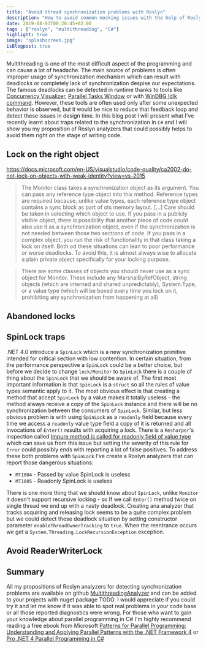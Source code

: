 ```yaml
---
title: "Avoid thread synchronization problems with Roslyn"
description: "How to avoid common mocking issues with the help of Roslyn."
date: 2019-08-03T00:20:45+02:00
tags : ["roslyn", "multithreading", "C#"]
highlight: true
image: "splashscreen.jpg"
isBlogpost: true
---
```


Multithreading is one of the most difficult aspect of the programming and can cause a lot of headache.  The main source of problems is often improper usage of synchronization mechanism which can result with deadlocks or completely lack of synchronization despise our expectations. The famous deadlocks can be detected in runtime thanks to tools like [Concurrency Visualizer](https://docs.microsoft.com/en-US/visualstudio/profiling/concurrency-visualizer?view=vs-2019), [Parallel Tasks Window](https://docs.microsoft.com/en-us/visualstudio/debugger/walkthrough-debugging-a-parallel-application?view=vs-2019#using-the-parallel-tasks-window-and-the-tasks-view-of-the-parallel-stacks-window) or with [WinDBG !dlk command](https://blogs.msdn.microsoft.com/mohamedg/2010/01/28/how-to-debug-deadlocks-using-windbg/). However, these tools are often used only after some unexpected behavior is observed, but it would be nice to reduce that feedback loop and detect these issues in design time. In this blog post I will present what I've recently learnt about traps related to the synchronization in `C#` and I will show you my proposition of Roslyn analyzers that could possibly helps to avoid them right on the stage of writing code.


## Lock on the right object
https://docs.microsoft.com/en-US/visualstudio/code-quality/ca2002-do-not-lock-on-objects-with-weak-identity?view=vs-2015


> The Monitor class takes a synchronization object as its argument. You can pass any reference type object into this method. Reference types are required because, unlike value types, each reference type object contains a sync block as part of ots memory layout.  [...] Care should be taken in selecting which object to use. If you pass in a publicly visible object, there is possibility that another piece of code could also use it as a synchronization object, even if the synchronization is not needed between those two sections of code. If you pass in a complex object, you run the risk of functionality in that class taking a lock on itself. Both od these  situations can lean to poor performance or worse deadlocks. To avoid this, it is almost always wise to allocate a plain private object specifically for your locking purpose.

> There are some classes of objects you should never use as a sync object for Monitor. These include any MarshalByRefObject, string objects (which are interned and shared unpredictably), System.Type, or a value type (which will be boxed every time you lock on it, prohibiting any synchronization from happening  at all)

## Abandoned locks

## SpinLock traps
.NET 4.0 introduce a `SpinLock` which is a new synchronization primitive intended for critical section with low contention. In certain situation, from the performance perspective a `SpinLock` could be a better choice, but before we decide to change `lock/Monitor` to `SpinLock` there is a couple of thing about the `SpinLock` that we should be aware of. The first most important information is that `SpinLock` is a `struct` so all the rules of value types semantic apply to it. The most obvious effect is that creating a method that accept `SpinLock` by a value makes it totally useless - the method always receive a copy of the `SpinLock` instance and there will be no synchronization between the consumers of `SpinLock`. Similar, but less obvious problem is with using `SpinLock` as a `readonly` field because every time we access a `readonly` value type field a copy of it is returned and all invocations of `Enter()` results with acquiring a lock. There is a `Resharper`'s inspection called [Impure method is called for readonly field of value type](https://www.jetbrains.com/help/resharper/ImpureMethodCallOnReadonlyValueField.html) which can save us from this issue but setting the severity of this rule for `Error` could possibly ends with reporting a lot of false positives. To address these both problems with `SpinLock` I've create a Roslyn analyzers that can report those dangerous situations:

- `MT1004` - Passed by value SpinLock is useless
- `MT1005` - Readonly SpinLock is useless

There is one more thing that we should know about `SpinLock`, unlike `Monitor` it doesn't support recursive locking -  so If we call `Enter()` method twice on single thread we end up with a nasty deadlock. Creating ana analyzer that tracks acquiring and releasing lock seems to be a quite complex problem but we could detect these deadlock situation by setting constructor parameter `enableThreadOwnerTracking` to `true`. When the reentrance occurs we get a `System.Threading.LockRecursionException` exception.

## Avoid ReaderWriterLock

## Summary

All my propositions of Roslyn analyzers for detecting synchronization problems are available on github [MultithreadingAnalyzer](https://github.com/smartanalyzers/MultithreadingAnalyzer) and can be added to your projects with nuget package TODO. I would appreciate if you could try it and let me know if it was able to spot real problems in your code base or all those reported diagnostics were wrong. For those who want to gain your knowledge about parallel programming in C# I'm highly recommend reading a free ebook from Microsoft [Patterns for Parallel Programming: Understanding and Applying Parallel Patterns with the .NET Framework 4](https://www.microsoft.com/en-us/download/details.aspx?id=19222) or [Pro .NET 4 Parallel Programming in C# ](https://www.amazon.com/gp/product/1430229675/ref=as_li_tl?ie=UTF8&tag=asdqweasd-20&camp=1789&creative=9325&linkCode=as2&creativeASIN=1430229675&linkId=641bf019467347fd65bc13e232eff4d8)
